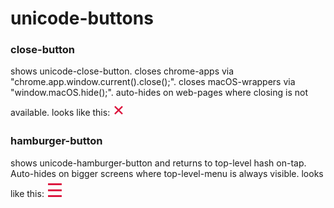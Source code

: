 # unicode-buttons

### close-button
shows unicode-close-button. closes chrome-apps via "chrome.app.window.current().close();". closes macOS-wrappers via "window.macOS.hide();". auto-hides on web-pages where closing is not available.
looks like this: <span style='font-size:30px; color: crimson;'>&times;</span>

### hamburger-button
shows unicode-hamburger-button and returns to top-level hash on-tap. Auto-hides on bigger screens where top-level-menu is always visible.
looks like this: <span style='font-size:30px; color: crimson;'>&#9776;</span>
